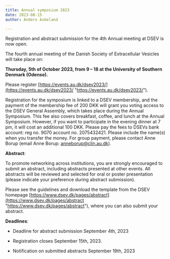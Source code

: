 ```yaml
---
title: Annual symposium 2023
date: 2023-08-15
author: Anders Askeland

---
```

Registration and abstract submission for the 4th Annual meeting at DSEV is now open. 

The fourth annual meeting of the Danish Society of Extracellular Vesicles will take place on:

**Thursday, 5th of October 2023, from 9 – 18 at the University of Southern Denmark (Odense).**

Please register [https://events.au.dk/dsev2023/](https://events.au.dk/dsev2023/ "https://events.au.dk/dsev2023/").

Registration for the symposium is linked to a DSEV membership, and the payment of the membership fee of 200 DKK will grant you voting access to the DSEV General Assembly, which takes place during the Annual Symposium. This fee also covers breakfast, coffee, and lunch at the Annual Symposium. However, if you want to participate in the evening dinner at 7 pm, it will cost an additional 100 DKK. Please pay the fees to DSEVs bank account: reg no. 9070 account no. 2075432421. Please include the name(s) when you transfer the money. For group payment, please contact Anne Borup (email Anne Borup: anneborup@clin.au.dk).
 
**Abstract**:

To promote networking across institutions, you are strongly encouraged to submit an abstract, including abstracts presented at other events. All abstracts will be reviewed and selected for oral or poster presentation (please indicate your preference during abstract submission).

Please see the guidelines and download the template from the DSEV homepage [https://www.dsev.dk/pages/abstract](https://www.dsev.dk/pages/abstract "https://www.dsev.dk/pages/abstract"),  where you can also submit your abstract.

**Deadlines**:

* Deadline for abstract submission September 4th, 2023

* Registration closes September 15th, 2023.

* Notification on submitted abstracts September 19th, 2023   
